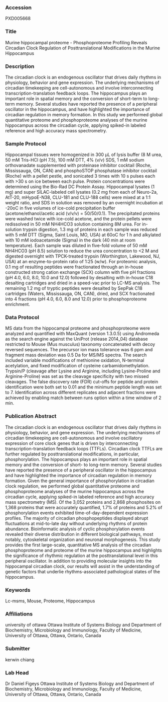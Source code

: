 ### Accession
PXD005668

### Title
Murine hippocampal proteome -  Phosphoproteome Profiling Reveals Circadian Clock Regulation of Posttranslational Modifications in the Murine Hippocampus

### Description
The circadian clock is an endogenous oscillator that drives daily rhythms in physiology, behavior and gene expression. The underlying mechanisms of circadian timekeeping are cell-autonomous and involve interconnecting transcription-translation feedback loops. The hippocampus plays an important role in spatial memory and the conversion of short-term to long-term memory. Several studies have reported the presence of a peripheral oscillator in the hippocampus, and have highlighted the importance of circadian regulation in memory formation. In this study we performed global quantitative proteome and phosphoproteome analyses of the murine hippocampus across the circadian cycle, applying spiked-in labeled reference and high accuracy mass spectrometry.

### Sample Protocol
Hippocampal tissues were homogenized in 300 μL of lysis buffer (8 M urea, 50 mM Tris-HCl (pH 7.5), 100 mM DTT, 4% (v/v) SDS, 1 mM sodium orthovanadate supplemented with proteinase inhibitor cocktail (Roche, Mississauga, ON, CAN) and phosphoSTOP phosphatase inhibitor cocktail (Roche) with a pellet pestle, and sonicated 3 times with 10 s pulses each with >30 s on ice between each pulse. Protein concentrations were determined using the Bio-Rad DC Protein Assay. Hippocampal lysates (1 mg) and super SILAC-labeled cell lysates (0.2 mg from each of Neuro-2a, AtT-20, mHypoE-N38, CLU-181 and CLU-188 cells) were mixed at a 1:1 weight ratio, and SDS in solution was removed by an overnight incubation at -20oC in five volumes of ice-cold precipitation buffer (acetone/ethanol/acetic acid (v/v/v) = 50/50/0.1). The precipitated proteins were washed twice with ice-cold acetone, and the protein pellets were redissolved in 50 mM NH4HCO3 solution containing 8M urea. For in-solution trypsin digestion, 1.3 mg of proteins in each sample was reduced with 5 mM DTT (Sigma, Saint Louis, MO, USA) at 60oC for 1 h and alkylated with 10 mM iodoacetamide (Sigma) in the dark (40 min at room temperature). Each sample was diluted in five-fold volume of 50 mM NH4HCO3 (pH 8.5) solution to reduce the urea concentration to <2 M and digested overnight with TPCK-treated trypsin (Worthington, Lakewood, NJ, USA) at an enzyme-to-protein ratio of 1:25 (w/w). For proteomic analysis, 0.1 mg of resulting peptides were fractionated through an in-house constructed strong cation exchange (SCX) column with five pH fractions (pH 4.0, 6.0, 8.0, 10.0 and 12.0) followed by desalting with in-house C18 desalting cartridges and dried in a speed-vac prior to LC-MS analysis. The remaining 1.2 mg of tryptic peptides were desalted by SepPak C18 cartridges (Waters, Mississauga, ON, CAN), dried, and SCX fractionated into 4 fractions (pH 4.0, 6.0, 8.0 and 12.0) prior to phosphoproteome enrichment.

### Data Protocol
MS data from the hippocampal proteome and phosphoproteome were analyzed and quantified with MaxQuant (version 1.3.0.5) using Andromeda as the search engine against the UniProt (release 2014_04) database restricted to Mouse (Mus musculus) taxonomy concatenated with decoy reversed sequences. The precursor ion mass tolerance was 6 ppm and fragment mass deviation was 0.5 Da for MS/MS spectra. The search included variable modifications of methionine oxidation, N-terminal acetylation, and fixed modification of cysteine carbamidomethylation. Trypsin/P (cleavage after Lysine and Arginine, including Lysine-Proline and Arginine-Proline) was set as the cleavage specificity with two missed cleavages. The false discovery rate (FDR) cut-offs for peptide and protein identification were both set to 0.01 and the minimum peptide length was set to 7. Identification across different replicates and adjacent fractions were achieved by enabling match between runs option within a time window of 2 min.

### Publication Abstract
The circadian clock is an endogenous oscillator that drives daily rhythms in physiology, behavior, and gene expression. The underlying mechanisms of circadian timekeeping are cell-autonomous and involve oscillatory expression of core clock genes that is driven by interconnecting transcription-translation feedback loops (TTFLs). Circadian clock TTFLs are further regulated by posttranslational modifications, in particular, phosphorylation. The hippocampus plays an important role in spatial memory and the conversion of short- to long-term memory. Several studies have reported the presence of a peripheral oscillator in the hippocampus and have highlighted the importance of circadian regulation in memory formation. Given the general importance of phosphorylation in circadian clock regulation, we performed global quantitative proteome and phosphoproteome analyses of the murine hippocampus across the circadian cycle, applying spiked-in labeled reference and high accuracy mass spectrometry (MS). Of the 3,052 proteins and 2,868 phosphosites on 1,368 proteins that were accurately quantified, 1.7% of proteins and 5.2% of phosphorylation events exhibited time-of-day-dependent expression profiles. The majority of circadian phosphopeptides displayed abrupt fluctuations at mid-to-late day without underlying rhythms of protein abundance. Bioinformatic analysis of cyclic phosphorylation events revealed their diverse distribution in different biological pathways, most notably, cytoskeletal organization and neuronal morphogenesis. This study provides the first large-scale, quantitative MS analysis of the circadian phosphoproteome and proteome of the murine hippocampus and highlights the significance of rhythmic regulation at the posttranslational level in this peripheral oscillator. In addition to providing molecular insights into the hippocampal circadian clock, our results will assist in the understanding of genetic factors that underlie rhythms-associated pathological states of the hippocampus.

### Keywords
Lc-msms, Mouse, Proteome, Hippocampus

### Affiliations
university of ottawa
Ottawa Institute of Systems Biology and Department of Biochemistry, Microbiology and Immunology, Faculty of Medicine, University of Ottawa, Ottawa, Ontario, Canada

### Submitter
kerwin chiang

### Lab Head
Dr Daniel Figeys
Ottawa Institute of Systems Biology and Department of Biochemistry, Microbiology and Immunology, Faculty of Medicine, University of Ottawa, Ottawa, Ontario, Canada


